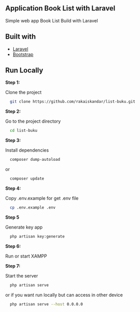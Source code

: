 ## Application Book List with Laravel

Simple web app Book List Build with Laravel

## Built with
- [Laravel](https://laravel.com/)
- [Bootstrap](https://getbootstrap.com/)

## Run Locally

**Step 1:**

Clone the project
```bash
  git clone https://github.com/rakaiskandar/list-buku.git
```
**Step 2:**

Go to the project directory
```bash
  cd list-buku
```

**Step 3:**

Install dependencies
```bash
  composer dump-autoload
```
or 
```bash
  composer update
```
**Step 4:**

Copy .env.example for get .env file
```bash
  cp .env.example .env
```
**Step 5**

Generate key app
```bash
  php artisan key:generate
```
**Step 6:**

Run or start XAMPP 

**Step 7:**

Start the server
```bash
  php artisan serve
```
or if you want run locally but can access in other device
```bash
  php artisan serve --host 0.0.0.0
```
